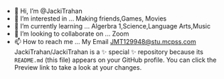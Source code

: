 - 👋 Hi, I’m @JackiTrahan
- 👀 I’m interested in ... Making friends,Games, Movies
- 🌱 I’m currently learning ... Algerbra 1,Science,Language Arts,Music
- 💞️ I’m looking to collaborate on ... Zoom
- 📫 How to reach me ... My Email JMT129948@stu.mcpss.com
JackiTrahan/JackiTrahan is a ✨ special ✨ repository because its `README.md` (this file) appears on your GitHub profile.
You can click the Preview link to take a look at your changes.
